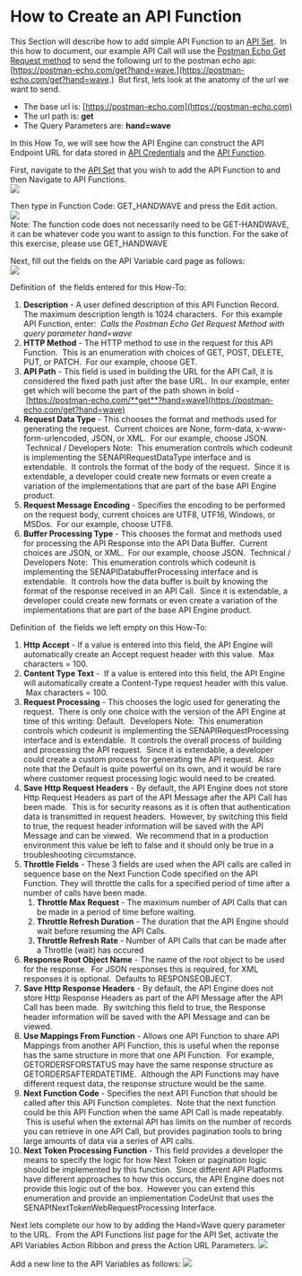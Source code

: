 # How to Create an API Function

This Section will describe how to add simple API Function to an [API Set][APISetDef].  In this how to document, our example API Call will use the [Postman Echo Get Request method](https://www.postman.com/postman/workspace/published-postman-templates/request/631643-078883ea-ac9e-842e-8f41-784b59a33722?ctx=documentation) to send the following url to the postman echo api: [https://postman-echo.com/get?hand=wave.](https://postman-echo.com/get?hand=wave.)  But first, lets look at the anatomy of the url we want to send.

- The base url is: [https://postman-echo.com](https://postman-echo.com)
- The url path is: **get**
- The Query Parameters are: **hand=wave**

In this How To, we will see how the API Engine can construct the API Endpoint URL for data stored in [API Credentials][APICredentialDef] and the [API Function][APIFunctionDef].

First, navigate to the [API Set][APISetDef] that you wish to add the API Function to and then Navigate to API Functions.  
![](https://github.com/SuiteEngine/APIEngine/wiki/HowToDocs/HowTo-APIFunctions/HowTo-APIFunctions-Assets/Navigate-From-APISet-To-APIFunctions.png)

Then type in Function Code: GET_HANDWAVE and press the Edit action.  
![](https://github.com/SuiteEngine/APIEngine/wiki/HowToDocs/HowTo-APIFunctions/HowTo-APIFunctions-Assets/Edit-API-Function-Action.png)  
Note: The function code does not necessarily need to be GET-HANDWAVE, it can be whatever code you want to assign to this function. For the sake of this exercise, please use GET_HANDWAVE

Next, fill out the fields on the API Variable card page as follows:  
![](https://github.com/SuiteEngine/APIEngine/wiki/HowToDocs/HowTo-APIFunctions/HowTo-APIFunctions-Assets/APIFunction_Echo_Get_Hand_Wave.png)

Definition of  the fields entered for this How-To:

1.  **Description** - A user defined description of this API Function Record. The maximum description length is 1024 characters.  For this example API Function, enter:  *Calls the Postman Echo Get Request Method with query parameter hand=wave*
2.  **HTTP Method** - The HTTP method to use in the request for this API Function.  This is an enumeration with choices of GET, POST, DELETE, PUT, or PATCH.  For our example, choose GET.
3.  **API Path** - This field is used in building the URL for the API Call, it is considered the fixed path just after the base URL.  In our example, enter get which will become the part of the path shown in bold -  [https://postman-echo.com/**get**?hand=wave](https://postman-echo.com/get?hand=wave)
4.  **Request Data Type** - This chooses the format and methods used for generating the request.  Current choices are None, form-data, x-www-form-urlencoded, JSON, or XML.  For our example, choose JSON.  Technical / Developers Note:  This enumeration controls which codeunit is implementing the SENAPIRequestDataType interface and is extendable.  It controls the format of the body of the request.  Since it is extendable, a developer could create new formats or even create a variation of the implementations that are part of the base API Engine product.
5.  **Request Message Encoding** - Specifies the encoding to be performed on the request body, current choices are UTF8, UTF16, Windows, or MSDos.  For our example, choose UTF8.
6.  **Buffer Processing Type** - This chooses the format and methods used for processing the API Response into the API Data Buffer.  Current choices are JSON, or XML.  For our example, choose JSON.  Technical / Developers Note:  This enumeration controls which codeunit is implementing the SENAPIDatabufferProcessing interface and is extendable.  It controls how the data buffer is built by knowing the format of the response received in an API Call.  Since it is extendable, a developer could create new formats or even create a variation of the implementations that are part of the base API Engine product.

Definition of  the fields we left empty on this How-To:

1.  **Http Accept** - If a value is entered into this field, the API Engine will automatically create an Accept request header with this value.  Max characters = 100.
2.  **Content Type Text** -  If a value is entered into this field, the API Engine will automatically create a Content-Type request header with this value.  Max characters = 100.
3.  **Request Processing** - This chooses the logic used for generating the request.  There is only one choice with the version of the API Engine at time of this writing: Default.  Developers Note:  This enumeration controls which codeunit is implementing the SENAPIRequestProcessing interface and is extendable.  It controls the overall process of building and processing the API request.  Since it is extendable, a developer could create a custom process for generating the API request.  Also note that the Default is quite powerful on its own, and it would be rare where customer request processing logic would need to be created.
4.  **Save Http Request Headers** - By default, the API Engine does not store Http Request Headers as part of the API Message after the API Call has been made.  This is for security reasons as it is often that authentication data is transmitted in request headers.  However, by switching this field to true, the request header information will be saved with the API Message and can be viewed.  We recommend that in a production environment this value be left to false and it should only be true in a troubleshooting circumstance.
5.  **Throttle Fields** - These 3 fields are used when the API calls are called in sequence base on the Next Function Code specified on the API Function. They will throttle the calls for a specified period of time after a number of calls have been made.
    1.  **Throttle Max Request** - The maximum number of API Calls that can be made in a period of time before waiting.
    2.  **Throttle Refresh Duration** - The duration that the API Engine should wait before resuming the API Calls.
    3.  **Throttle Refresh Rate** - Number of API Calls that can be made after a Throttle (wait) has occured
6.  **Response Root Object Name** - The name of the root object to be used for the response.  For JSON responses this is required, for XML responses it is optional.  Defaults to RESPONSEOBJECT.
7.  **Save Http Response Headers** - By default, the API Engine does not store Http Response Headers as part of the API Message after the API Call has been made.  By switching this field to true, the Response header information will be saved with the API Message and can be viewed.
8.  **Use Mappings From Function** - Allows one API Function to share API Mappings from another API Function, this is useful when the reponse has the same structure in more that one API Function.  For example, GETORDERSFORSTATUS may have the same response structure as GETORDERSAFTERDATETIME.  Although the API Functions may have different request data, the response structure would be the same.
9.  **Next Function Code** - Specifies the next API Function that should be called after this API Function completes.  Note that the next function could be this API Function when the same API Call is made repeatably.  This is useful when the external API has limits on the number of records you can retrieve in one API Call, but provides pagination tools to bring large amounts of data via a series of API calls.
10. **Next Token Processing Function** - This field provides a developer the means to specify the logic for how Next Token or pagination logic should be implemented by this function.  Since different API Platforms have different approaches to how this occurs, the API Engine does not provide this logic out of the box.  However you can extend this enumeration and provide an implementation CodeUnit that uses the SENAPINextTokenWebRequestProcessing Interface.

Next lets complete our how to by adding the Hand=Wave query parameter to the URL.  From the API Functions list page for the API Set, activate the API Variables Action Ribbon and press the Action URL Parameters.
![](https://github.com/SuiteEngine/APIEngine/wiki/HowToDocs/HowTo-APIFunctions/HowTo-APIFunctions-Assets/Navigate-URLParameters-From-APIFunction.png)

Add a new line to the API Variables as follows:
![](https://github.com/SuiteEngine/APIEngine/wiki/HowToDocs/HowTo-APIFunctions/HowTo-APIFunctions-Assets/Example-APIVariable-URLParm-Static-HandWave.png)



[APISetDef]: https://github.com/SuiteEngine/APIEngine/wiki/APIEngineTermsAndDefinitions#api-set "Definition of an API Set"
[APICredentialDef]: https://github.com/SuiteEngine/APIEngine/wiki/APIEngineTermsAndDefinitions#api-credential "Definition of an API Credential"
[APIFunctionDef]: https://github.com/SuiteEngine/APIEngine/wiki/APIEngineTermsAndDefinitions#api-function "Definition of an API Function"
[APIParameterDef]: https://github.com/SuiteEngine/APIEngine/wiki/APIEngineTermsAndDefinitions#api-parameter "Definition of an API Parameter"